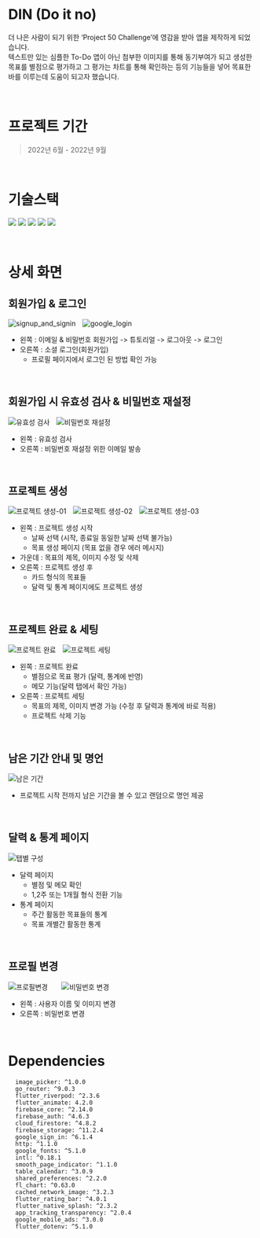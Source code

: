 # DIN (Do it no)

더 나은 사람이 되기 위한 ‘Project 50 Challenge’에 영감을 받아 앱을 제작하게 되었습니다.<br/>
텍스트만 있는 심플한 To-Do 앱이 아닌 첨부한 이미지를 통해 동기부여가 되고 생성한 목표를 별점으로 평가하고 그 평가는 차트를 통해 확인하는 등의 기능들을 넣어 목표한 바를 이루는데 도움이 되고자 했습니다.

<br />

# 프로젝트 기간
> 2022년 6월 - 2022년 9월

<br />

# 기술스택
<img src="https://img.shields.io/badge/Flutter-02569B?style=for-the-badge&logo=Flutter&Color=white"/>  <img src="https://img.shields.io/badge/Dart-0175C2?style=for-the-badge&logo=Dart&Color=white"/> <img src="https://img.shields.io/badge/Firebase-E8E8E8?style=for-the-badge&logo=Firebase&Color=white"/> <img src="https://img.shields.io/badge/github-181717?style=for-the-badge&logo=github&logoColor=white"> <img src="https://img.shields.io/badge/git-F05032?style=for-the-badge&logo=git&logoColor=white">

<br />

# 상세 화면
## 회원가입 & 로그인
![signup_and_signin](https://github.com/shinung-han/din/assets/118904460/8d9b983a-5bc9-4c5c-85a4-117e46d0b2ce) ![google_login](https://github.com/shinung-han/din/assets/118904460/af610246-348d-424c-920f-a1d1767cd9ca) 

- 왼쪽 : 이메일 & 비밀번호 회원가입 -> 튜토리얼 -> 로그아웃 -> 로그인
- 오른쪽 : 소셜 로그인(회원가입)
  - 프로필 페이지에서 로그인 된 방법 확인 가능
  
<br />

## 회원가입 시 유효성 검사 & 비밀번호 재설정
![유효성 검사](https://github.com/shinung-han/din/assets/118904460/bfd02f2b-9209-470e-a0ba-b8aeec2354cd) ![비밀번호 재설정](https://github.com/shinung-han/din/assets/118904460/8ebca2bb-8dd0-45dc-a3d7-57539544d129)
- 왼쪽 : 유효성 검사
- 오른쪽 : 비밀번호 재설정 위한 이메일 발송

<br />

## 프로젝트 생성
![프로젝트 생성-01](https://github.com/shinung-han/din/assets/118904460/3e7e71bd-559f-4aa7-8b0f-c81a8f7d890c) ![프로젝트 생성-02](https://github.com/shinung-han/din/assets/118904460/00ee62c1-6240-4340-8fd4-adac967b78d3) ![프로젝트 생성-03](https://github.com/shinung-han/din/assets/118904460/d06a5ce6-4e3a-45b1-8b0f-4726d5b5fe3f)

- 왼쪽 : 프로젝트 생성 시작
  - 날짜 선택 (시작, 종료일 동일한 날짜 선택 불가능)
  - 목표 생성 페이지 (목표 없을 경우 에러 메시지) 
- 가운데 : 목표의 제목, 이미지 수정 및 삭제
- 오른쪽 : 프로젝트 생성 후
  - 카드 형식의 목표들
  - 달력 및 통계 페이지에도 프로젝트 생성

<br />

## 프로젝트 완료 & 세팅
![프로젝트 완료](https://github.com/shinung-han/din/assets/118904460/50ac9ef9-7b7d-4a28-9ea9-0444fc53eb29) ![프로젝트 세팅](https://github.com/shinung-han/din/assets/118904460/e8efa3ac-7597-458e-b923-00b8044600b1)
- 왼쪽 : 프로젝트 완료
  - 별점으로 목표 평가 (달력, 통계에 반영)
  - 메모 기능(달력 탭에서 확인 가능)
- 오른쪽 : 프로젝트 세팅
  - 목표의 제목, 이미지 변경 가능 (수정 후 달력과 통계에 바로 적용)
  - 프로젝트 삭제 기능 

<br/>

## 남은 기간 안내 및 명언
![남은 기간](https://github.com/shinung-han/din/assets/118904460/3a93791c-fb3f-414f-822d-fa55581e25cb)
- 프로젝트 시작 전까지 남은 기간을 볼 수 있고 랜덤으로 명언 제공

<br />

## 달력 & 통계 페이지
![탭별 구성](https://github.com/shinung-han/din/assets/118904460/e48b9c36-7250-44ef-8451-9f8f69d77ad2)
- 달력 페이지
  - 별점 및 메모 확인
  - 1,2주 또는 1개월 형식 전환 기능
- 통계 페이지
  - 주간 활동한 목표들의 통계
  - 목표 개별간 활동한 통계
 
<br/>

## 프로필 변경
![프로필변경](https://github.com/shinung-han/din/assets/118904460/3537d95a-9333-4908-8763-df76a8fae3fa)  ![비밀번호 변경](https://github.com/shinung-han/din/assets/118904460/e4925e68-77fb-485b-a5ee-4099a99f7128)
- 왼쪽 : 사용자 이름 및 이미지 변경
- 오른쪽 : 비밀번호 변경

<br />

# Dependencies
```
  image_picker: ^1.0.0
  go_router: ^9.0.3
  flutter_riverpod: ^2.3.6
  flutter_animate: 4.2.0
  firebase_core: ^2.14.0
  firebase_auth: ^4.6.3
  cloud_firestore: ^4.8.2
  firebase_storage: ^11.2.4
  google_sign_in: ^6.1.4
  http: ^1.1.0
  google_fonts: ^5.1.0
  intl: ^0.18.1
  smooth_page_indicator: ^1.1.0
  table_calendar: ^3.0.9
  shared_preferences: ^2.2.0
  fl_chart: ^0.63.0
  cached_network_image: ^3.2.3
  flutter_rating_bar: ^4.0.1
  flutter_native_splash: ^2.3.2
  app_tracking_transparency: ^2.0.4
  google_mobile_ads: ^3.0.0
  flutter_dotenv: ^5.1.0
```




